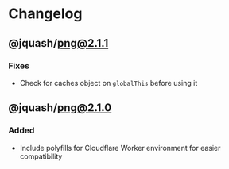 # Changelog

## @jquash/png@2.1.1

### Fixes

- Check for caches object on `globalThis` before using it

## @jquash/png@2.1.0

### Added

- Include polyfills for Cloudflare Worker environment for easier compatibility
